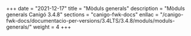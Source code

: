 +++
date        = "2021-12-17"
title       = "Mòduls generals"
description = "Mòduls generals Canigó 3.4.8"
sections    = "canigo-fwk-docs"
enllac		= "/canigo-fwk-docs/documentacio-per-versions/3.4LTS/3.4.8/moduls/moduls-generals/"
weight		= 4
+++
